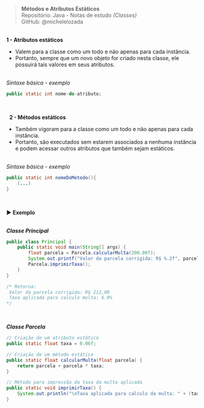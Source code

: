 > **Métodos e Atributos Estáticos**     
> Repositório: Java - Notas de estudo *(Classes)*    
> GitHub: @michelelozada
&nbsp;
     
&nbsp;  
**1 - Atributos estáticos**  
- Valem para a classe como um todo e não apenas para cada instância.
- Portanto, sempre que um novo objeto for criado nesta classe, ele possuirá tais valores em seus atributos.  
&nbsp;
     
*Sintaxe básica - exemplo*  
```java
public static int nome-do-atributo;
```
&nbsp;
     
&nbsp; 
**2 - Métodos estáticos**  
- Também vigoram para a classe como um todo e não apenas para cada instância.
- Portanto, são executados sem estarem associados a nenhuma instância e podem acessar outros atributos que também sejam estáticos.  
&nbsp;
     
*Sintaxe básica - exemplo*  
```java
public static int nomeDoMetodo(){
	(...)
}
```
&nbsp;     

**:arrow_forward: Exemplo**  
&nbsp;

***Classe Principal***
```java
public class Principal {
	public static void main(String[] args) {
		float parcela = Parcela.calcularMulta(200.00f);
		System.out.printf("Valor da parcela corrigida: R$ %.2f", parcela);
		Parcela.imprimirTaxa();
	}
}

/* Retorna:
 Valor da parcela corrigida: R$ 212,00
 Taxa aplicada para calculo multa: 6.0%
*/
```

&nbsp;

***Classe Parcela***
```java
// Criação de um atributo estático
public static float taxa = 0.06f;

// Criação de um método estático
public static float calcularMulta(float parcela) {
	return parcela + parcela * taxa;
}

// Método para impressão da taxa da multa aplicada
public static void imprimirTaxa() {
	System.out.println("\nTaxa aplicada para calculo da multa: " + (taxa * 100) +"%");
}
```